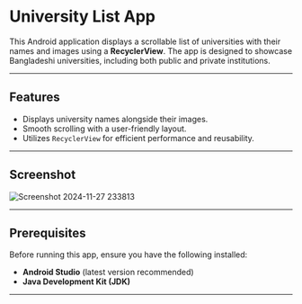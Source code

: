 # University List App

This Android application displays a scrollable list of universities with their names and images using a **RecyclerView**. The app is designed to showcase Bangladeshi universities, including both public and private institutions.

---

## Features

- Displays university names alongside their images.
- Smooth scrolling with a user-friendly layout.
- Utilizes `RecyclerView` for efficient performance and reusability.

---

## Screenshot

![Screenshot 2024-11-27 233813](https://github.com/user-attachments/assets/6a433aa2-9b33-437e-9657-815bae14ead6)


---

## Prerequisites

Before running this app, ensure you have the following installed:

- **Android Studio** (latest version recommended)
- **Java Development Kit (JDK)**

---
